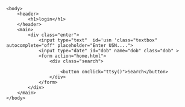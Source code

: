 <!DOCTYPE html>
<html lang="en">
    <head>
        <title>login</title>
        <link rel="stylesheet" href="login.css">
        <link rel="stylesheet" href="https://fonts.googleapis.com/css?family=Comfortaa">
        <link rel="stylesheet" href="https://fonts.googleapis.com/css?family=Ubuntu">
        <link rel="stylesheet" href="https://fonts.googleapis.com/css?family=Rock Salt">
        <script src="https://kit.fontawesome.com/b59c55b5a0.js" crossorigin="anonymous"></script>
    </head>
    <script src="login.js"></script>

    <body>
        <header>
            <h1>login</h1>
        </header>
        <main>
            <div class="enter">
                <input type="text"  id='usn 'class="textbox" autocomplete="off" placeholder="Enter USN....">
                <input type="date" id="dob" name="dob" class="dob" >
                <form action="home.html">
                    <div class="search">

                        <button onclick="ttsy()">Search</button>
                    </div>
                </form>
            </div>
        </main>
    </body>
</html>
